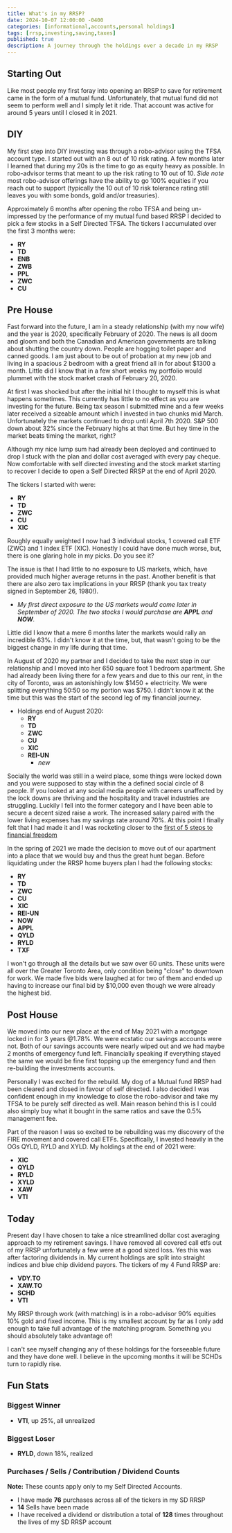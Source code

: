 ```yaml
---
title: What's in my RRSP?
date: 2024-10-07 12:00:00 -0400
categories: [informational,accounts,personal holdings]
tags: [rrsp,investing,saving,taxes]
published: true
description: A journey through the holdings over a decade in my RRSP
---
```


## Starting Out
Like most people my first foray into opening an RRSP to save for retirement came in the form of a mutual fund. Unfortunately, that mutual fund did not seem to perform well and I simply let it ride. That account was active for around 5 years until I closed it in 2021.

## DIY
My first step into DIY investing was through a robo-advisor using the TFSA account type. I started out with an 8 out of 10 risk rating. A few months later I learned that during my 20s is the time to go as equity heavy as possible. In robo-advisor terms that meant to up the risk rating to 10 out of 10. *Side note* most robo-advisor offerings have the ability to go 100% equities if you reach out to support (typically the 10 out of 10 risk tolerance rating still leaves you  with some bonds, gold and/or treasuries).

Approximately 6 months after opening the robo TFSA and being un-impressed by the performance of my mutual fund based RRSP I decided to pick a few stocks in a Self Directed TFSA. The tickers I accumulated over the first 3 months were:
- **RY**
- **TD**
- **ENB**
- **ZWB**
- **PPL**
- **ZWC**
- **CU**

## Pre House
Fast forward into the future, I am in a steady relationship (with my now wife) and the year is 2020, specifically February of 2020. The news is all doom and gloom and both the Canadian and American governments are talking about shutting the country down. People are hogging toilet paper and canned goods. I am just about to be out of probation at my new job and living in a spacious 2 bedroom with a great friend all in for about $1300 a month. Little did I know that in a few short weeks my portfolio would plummet with the stock market crash of February 20, 2020.

At first I was shocked but after the initial hit I thought to myself this is what happens sometimes. This currently has little to no effect as you are investing for the future. Being tax season I submitted mine and a few weeks later received a sizeable amount which I invested in two chunks mid March. Unfortunately the markets continued to drop until April 7th 2020. S&P 500 down about 32% since the February highs at that time. But hey time in the market beats timing the market, right?

Although my nice lump sum had already been deployed and continued to drop I stuck with the plan and dollar cost averaged with every pay cheque. Now comfortable with self directed investing and the stock market starting to recover I decide to open a Self Directed RRSP at the end of April 2020.

The tickers I started with were:
- **RY**
- **TD**
- **ZWC**
- **CU**
- **XIC**

Roughly equally weighted I now had 3 individual stocks, 1 covered call ETF (ZWC) and 1 index ETF (XIC). Honestly I could have done much worse, but, there is one glaring hole in my picks. Do you see it?

The issue is that I had little to no exposure to US markets, which, have provided much higher average returns in the past. Another benefit is that there are also zero tax implications in your RRSP (thank you tax treaty signed in September 26, 1980!).
- *My first direct exposure to the US markets would come later in September of 2020. The two stocks I would purchase are **APPL** and **NOW**.*

 Little did I know that a mere 6 months later the markets would rally an incredible 63%. I didn't know it at the time, but, that wasn't going to be the biggest change in my life during that time.

In August of 2020 my partner and I decided to take the next step in our relationship and I moved into her 650 square foot 1 bedroom apartment. She had already been living there for a few years and due to this our rent, in the city of Toronto, was an astonishingly low $1450 + electricity. We were splitting everything 50:50 so my portion was $750. I didn't know it at the time but this was the start of the second leg of my financial journey.
- Holdings end of August 2020:
  - **RY**
  - **TD**
  - **ZWC**
  - **CU**
  - **XIC**
  - **REI-UN**
    - *new*

Socially the world was still in a weird place, some things were locked down and you were supposed to stay within the a defined social circle of 8 people. If you looked at any social media people with careers unaffected by the lock downs are thriving and the hospitality and travel industries are struggling. Luckily I fell into the former category and I have been able to secure a decent sized raise a work. The increased salary paired with the lower living expenses has my savings rate around 70%. At this point I finally felt that I had made it and I was rocketing closer to the [first of 5 steps to financial freedom](/posts/2024-09-30-5-steps-to-financial-freedom.md)

In the spring of 2021 we made the decision to move out of our apartment into a place that we would buy and thus the great hunt began. Before liquidating under the RRSP home buyers plan I had the following stocks:
- **RY**
- **TD**
- **ZWC**
- **CU**
- **XIC**
- **REI-UN**
- **NOW**
- **APPL**
- **QYLD**
- **RYLD**
- **TXF**

I won't go through all the details but we saw over 60 units. These units were all over the Greater Toronto Area, only condition being "close" to downtown for work. We made five bids were laughed at for two of them and ended up having to increase our final bid by $10,000 even though we were already the highest bid.

## Post House
We moved into our new place at the end of May 2021 with a mortgage locked in for 3 years @1.78%. We were ecstatic our savings accounts were not. Both of our savings accounts were nearly wiped out and we had maybe 2 months of emergency fund left. Financially speaking if everything stayed the same we would be fine first topping up the emergency fund and then re-building the investments accounts.

Personally I was excited for the rebuild. My dog of a Mutual fund RRSP had been cleared and closed in favour of self directed. I also decided I was confident enough in my knowledge to close the robo-advisor and take my TFSA to be purely self directed as well. Main reason behind this is I could also simply buy what it bought in the same ratios and save the 0.5% management fee.

Part of the reason I was so excited to be rebuilding was my discovery of the FIRE movement and covered call ETFs. Specifically, I invested heavily in the OGs QYLD, RYLD and XYLD. My holdings at the end of 2021 were:
- **XIC**
- **QYLD**
- **RYLD**
- **XYLD**
- **XAW**
- **VTI**

## Today
Present day I have chosen to take a nice streamlined dollar cost averaging approach to my retirement savings. I have removed all covered call etfs out of my RRSP unfortunately a few were at a good sized loss. Yes this was after factoring dividends in. My current holdings are split into straight indices and blue chip dividend payors. The tickers of my 4 Fund RRSP are:
  - **VDY.TO**
  - **XAW.TO**
  - **SCHD**
  - **VTI**

My RRSP through work (with matching) is in a robo-advisor 90% equities 10% gold and fixed income. This is my smallest account by far as I only add enough to take full advantage of the matching program. Something you should absolutely take advantage of!

I can't see myself changing any of these holdings for the forseeable future and they have done well. I believe in the upcoming months it will be SCHDs turn to rapidly rise.

## Fun Stats
### Biggest Winner
- **VTI**, up 25%, all unrealized
<!-- ticker / % gain / (un)realized -->
### Biggest Loser
- **RYLD**, down 18%, realized
<!-- ticker / % loss / realized -->
### Purchases / Sells / Contribution / Dividend Counts
**Note:** These counts apply only to my Self Directed Accounts.
  - I have made **76** purchases across all of the tickers in my SD RRSP
  - **14** Sells have been made
  - I have received a dividend or distribution a total of **128** times throughout the lives of my SD RRSP account